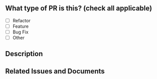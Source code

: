 ## What type of PR is this? (check all applicable)
<!-- Please leave only what's applicable -->

- [ ] Refactor
- [ ] Feature
- [ ] Bug Fix
- [ ] Other

## Description

<!-- Please enter a brief description of your PR -->

## Related Issues and Documents

<!-- Please link to any related issues or documents, if applicable -->
